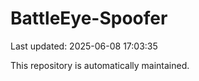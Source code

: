 # BattleEye-Spoofer

Last updated: 2025-06-08 17:03:35

This repository is automatically maintained.

